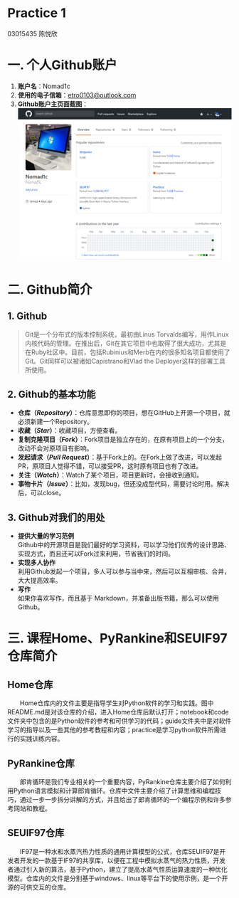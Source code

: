 # Practice 1
03015435 陈悦欣
# 一. 个人Github账户
1. **账户名**：Nomad1c
2. **使用的电子信箱**：etro0103@outlook.com
3. **Github账户主页面截图**：![myscreenshot](./myscreenshot.png)

# 二. Github简介

## 1. Github
> Git是一个分布式的版本控制系统，最初由Linus Torvalds编写，用作Linux内核代码的管理。在推出后，Git在其它项目中也取得了很大成功，尤其是在Ruby社区中。目前，包括Rubinius和Merb在内的很多知名项目都使用了Git。Git同样可以被诸如Capistrano和Vlad the Deployer这样的部署工具所使用。

## 2. Github的基本功能
- **仓库（*Repository*）**：仓库意思即你的项目，想在GitHub上开源一个项目，就必须新建一个Repository。
- **收藏（*Star*）**：收藏项目，方便查看。
- **复制克隆项目（*Fork*）**：Fork项目是独立存在的，在原有项目上的一个分支，改动不会对原项目有影响。
- **发起请求（*Pull Request*）**：基于Fork上的。在Fork上做了改进，可以发起PR，原项目人觉得不错，可以接受PR，这时原有项目也有了改进。
- **关注（*Watch*）**：Watch了某个项目，项目更新时，会接收到通知。
- **事物卡片（*Issue*）**：比如，发现bug，但还没成型代码，需要讨论时用。解决后，可以close。

## 3. Github对我们的用处
- **提供大量的学习范例**  
Github中的开源项目是我们最好的学习资料，可以学习他们优秀的设计思路、实现方式，而且还可以Fork过来利用，节省我们的时间。
- **实现多人协作**  
利用Github发起一个项目，多人可以参与当中来，然后可以互相审核、合并，大大提高效率。
- **写作**  
如果你喜欢写作，而且基于 Markdown，并准备出版书籍，那么可以使用Github。

# 三. 课程Home、PyRankine和SEUIF97仓库简介
## Home仓库
&emsp;&emsp;Home仓库内的文件主要是指导学生对Python软件的学习和实践。图中README.md是对该仓库的介绍，进入Home仓库后默认打开；notebook和code文件夹中包含的是Python软件的参考和可供学习的代码；guide文件夹中是对软件学习的指导以及一些其他的参考教程和内容；practice是学习python软件所需进行的实践训练内容。
## PyRankine仓库
&emsp;&emsp;郎肯循环是我们专业相关的一个重要内容，PyRankine仓库主要介绍了如何利用Python语言模拟和计算郎肯循环。仓库中文件主要介绍了计算思维和编程技巧，通过一步一步拆分讲解的方式，并且给出了郎肯循环的一个编程示例和许多参考网站和教程。
## SEUIF97仓库
&emsp;&emsp;IF97是一种水和水蒸汽热力性质的通用计算模型的公式，仓库SEUIF97是开发者开发的一款基于IF97的共享库，以便在工程中模拟水蒸气的热力性质，开发者通过引入新的算法，基于Python，建立了提高水蒸气性质运算速度的一种优化模型。仓库内的文件是分别基于windows、linux等平台下的使用示例，是一个开源的可供交互的仓库。
